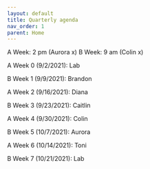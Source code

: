```yaml
---
layout: default
title: Quarterly agenda
nav_order: 1
parent: Home
---
```


A Week: 2 pm (Aurora x) B Week: 9 am (Colin x)

A Week 0 (9/2/2021): Lab

B Week 1 (9/9/2021): Brandon

A Week 2 (9/16/2021): Diana

B Week 3 (9/23/2021): Caitlin

A Week 4 (9/30/2021): Colin

B Week 5 (10/7/2021): Aurora

A Week 6 (10/14/2021): Toni

B Week 7 (10/21/2021): Lab
